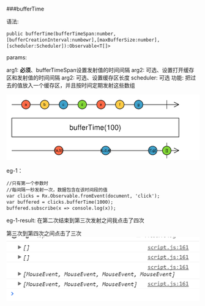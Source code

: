 ###bufferTime





语法:
```
public bufferTime(bufferTimeSpan:number,[bufferCreationInterval:numbewr],[maxBufferSize:number],[scheduler:Scheduler]):Observable<T[]>
```
params:

arg1: **必须**、bufferTimeSpan设置发射值的时间间隔
arg2: 可选、设置打开缓存区和发射值的时间间隔
arg2: 可选、设置缓存区长度
scheduler: 可选
功能:
把过去的值放入一个缓存区，并且按时间定期发射这些数组

![](/assets/bufferTime.png)

eg-1：
```
//只有第一个参数时
//每间隔一秒发射一次，数据包含在该时间段的值
var clicks = Rx.Observable.fromEvent(document, 'click');
var buffered = clicks.bufferTime(1000);
buffered.subscribe(x => console.log(x));
```

eg-1-result:
在第二次结束到第三次发射之间我点击了四次

第三次到第四次之间点击了三次
![](/assets/bufferTime-result-1.png)


